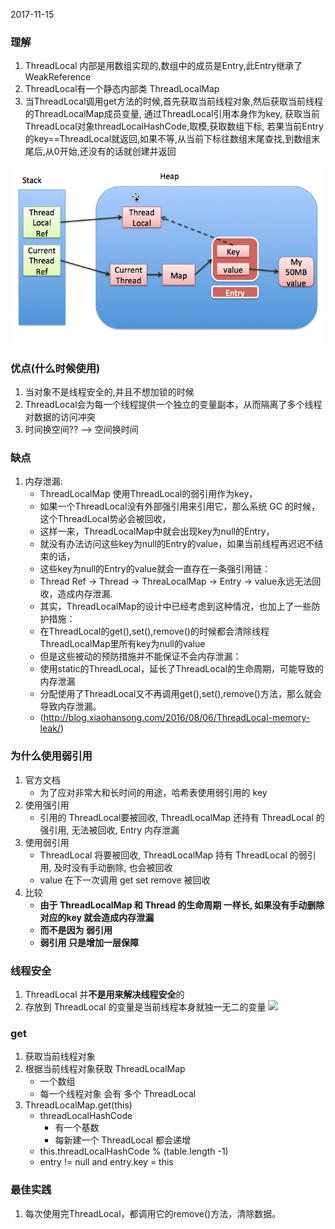 2017-11-15
### 理解
1. ThreadLocal 内部是用数组实现的,数组中的成员是Entry,此Entry继承了WeakReference
2. ThreadLocal有一个静态内部类 ThreadLocalMap
3. 当ThreadLocal调用get方法的时候,首先获取当前线程对象,然后获取当前线程的ThreadLocalMap成员变量,
    通过ThreadLocal引用本身作为key, 获取当前ThreadLocal对象threadLocalHashCode,取模,获取数组下标,
    若果当前Entry的key==ThreadLocal就返回,如果不等,从当前下标往数组末尾查找,到数组末尾后,从0开始,还没有的话就创建并返回
    
![](1.png)
		
### 优点(什么时候使用)
1. 当对象不是线程安全的,并且不想加锁的时候
2. ThreadLocal会为每一个线程提供一个独立的变量副本，从而隔离了多个线程对数据的访问冲突
3. 时间换空间?? --> 空间换时间
	
### 缺点
1. 内存泄漏:
    - ThreadLocalMap 使用ThreadLocal的弱引用作为key，
    - 如果一个ThreadLocal没有外部强引用来引用它，那么系统 GC 的时候，这个ThreadLocal势必会被回收，
    - 这样一来，ThreadLocalMap中就会出现key为null的Entry，
    - 就没有办法访问这些key为null的Entry的value，如果当前线程再迟迟不结束的话，
    - 这些key为null的Entry的value就会一直存在一条强引用链：
    - Thread Ref -> Thread -> ThreaLocalMap -> Entry -> value永远无法回收，造成内存泄漏.
    - 其实，ThreadLocalMap的设计中已经考虑到这种情况，也加上了一些防护措施：
    - 在ThreadLocal的get(),set(),remove()的时候都会清除线程ThreadLocalMap里所有key为null的value
    - 但是这些被动的预防措施并不能保证不会内存泄漏：
    - 使用static的ThreadLocal，延长了ThreadLocal的生命周期，可能导致的内存泄漏
    - 分配使用了ThreadLocal又不再调用get(),set(),remove()方法，那么就会导致内存泄漏。
    - (http://blog.xiaohansong.com/2016/08/06/ThreadLocal-memory-leak/)
    
### 为什么使用弱引用
1. 官方文档
    - 为了应对非常大和长时间的用途，哈希表使用弱引用的 key
2. 使用强引用
    - 引用的 ThreadLocal要被回收, ThreadLocalMap 还持有 ThreadLocal 的强引用, 无法被回收, Entry 内存泄漏
3. 使用弱引用
    - ThreadLocal 将要被回收, ThreadLocalMap 持有 ThreadLocal 的弱引用, 及时没有手动删除, 也会被回收
    - value 在下一次调用 get set remove 被回收
4. 比较
    - **由于 ThreadLocalMap 和 Thread 的生命周期 一样长, 如果没有手动删除对应的key 就会造成内存泄漏**
    - **而不是因为 弱引用**
    - **弱引用 只是增加一层保障**

### 线程安全
1. ThreadLocal 并**不是用来解决线程安全**的
2. 存放到 ThreadLocal 的变量是当前线程本身就独一无二的变量
![](1.jpg)       

### get
1. 获取当前线程对象
2. 根据当前线程对象获取 ThreadLocalMap
    - 一个数组
    - 每一个线程对象 会有 多个 ThreadLocal
3. ThreadLocalMap.get(this)
    - threadLocalHashCode
        - 有一个基数
        - 每新建一个 ThreadLocal 都会递增
    - this.threadLocalHashCode % (table.length -1)
    - entry != null and entry.key = this

### 最佳实践
1. 每次使用完ThreadLocal，都调用它的remove()方法，清除数据。


		